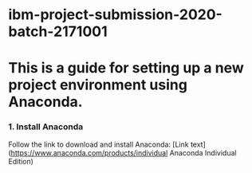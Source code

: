 ﻿# ibm-project-submission-2020-batch-2171001
# This is a guide for setting up a new project environment using Anaconda.
### 1. Install Anaconda
Follow the link to download and install Anaconda: [Link text](https://www.anaconda.com/products/individual Anaconda Individual Edition)
